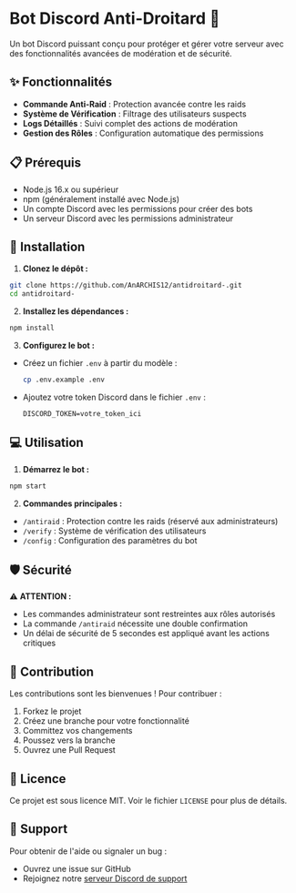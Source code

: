 # Bot Discord Anti-Droitard 🤖

Un bot Discord puissant conçu pour protéger et gérer votre serveur avec des fonctionnalités avancées de modération et de sécurité.

## ✨ Fonctionnalités

- **Commande Anti-Raid** : Protection avancée contre les raids
- **Système de Vérification** : Filtrage des utilisateurs suspects
- **Logs Détaillés** : Suivi complet des actions de modération
- **Gestion des Rôles** : Configuration automatique des permissions

## 📋 Prérequis

- Node.js 16.x ou supérieur
- npm (généralement installé avec Node.js)
- Un compte Discord avec les permissions pour créer des bots
- Un serveur Discord avec les permissions administrateur

## 🚀 Installation

1. **Clonez le dépôt :**
```bash
git clone https://github.com/AnARCHIS12/antidroitard-.git
cd antidroitard-
```

2. **Installez les dépendances :**
```bash
npm install
```

3. **Configurez le bot :**
- Créez un fichier `.env` à partir du modèle :
  ```bash
  cp .env.example .env
  ```
- Ajoutez votre token Discord dans le fichier `.env` :
  ```
  DISCORD_TOKEN=votre_token_ici
  ```

## 💻 Utilisation

1. **Démarrez le bot :**
```bash
npm start
```

2. **Commandes principales :**
- `/antiraid` : Protection contre les raids (réservé aux administrateurs)
- `/verify` : Système de vérification des utilisateurs
- `/config` : Configuration des paramètres du bot

## 🛡️ Sécurité

⚠️ **ATTENTION :**
- Les commandes administrateur sont restreintes aux rôles autorisés
- La commande `/antiraid` nécessite une double confirmation
- Un délai de sécurité de 5 secondes est appliqué avant les actions critiques

## 🤝 Contribution

Les contributions sont les bienvenues ! Pour contribuer :
1. Forkez le projet
2. Créez une branche pour votre fonctionnalité
3. Committez vos changements
4. Poussez vers la branche
5. Ouvrez une Pull Request

## 📝 Licence

Ce projet est sous licence MIT. Voir le fichier `LICENSE` pour plus de détails.

## 💪 Support

Pour obtenir de l'aide ou signaler un bug :
- Ouvrez une issue sur GitHub
- Rejoignez notre [serveur Discord de support](lien_du_serveur)
